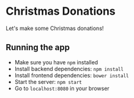 # Christmas Donations

Let's make some Christmas donations!

## Running the app

+ Make sure you have ```npm``` installed
+ Install backend dependencies: ```npm install```
+ Install frontend dependencies: ```bower install```
+ Start the server: ```npm start```
+ Go to ```localhost:8080``` in your browser
